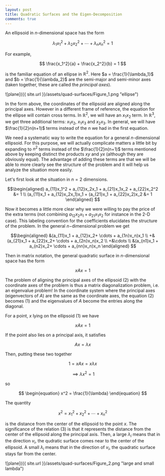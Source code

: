 ```yaml
---
layout: post
title: Quadratic Surfaces and the Eigen-Decomposition
comments: true
---
```


An ellipsoid in $n$-dimensional space has the form

$$
\begin{equation}
\lambda_1x_1^2 + \lambda_2x_2^2 + \cdots + \lambda_nx_n^2 = 1
\end{equation}
$$

For example,

$$
\frac{x_1^2}{a} + \frac{x_2^2}{b} = 1
$$



is the familiar equation of an ellipse in $\mathbb{R}^2$. Here $a = \frac{1}{\lambda_1}$ and $b = \frac{1}{\lambda_2}$ are the semi-major and semi-minor axes (taken together, these are called the *principal axes*).

![plane]({{ site.url }}/assets/quad-surfaces/Figure_1.png "ellipse")

In the form above, the coordinates of the ellipsoid are aligned along the principal axes. However in a different frame of reference, the equation for the ellipse will contain cross terms. In $\mathbb{R}^2$, we will have an $x_1x_2$ term. In $\mathbb{R}^3$, we get three additional terms: $x_1x_2$, $x_1x_3$ and $x_2x_3$. In general, we will have $\frac{1}{2}n(n+1)$ terms instead of the $n$ we had in the first equation.

We need a systematic way to write the equation for a general $n$-dimensional ellipsoid. For this purpose, we will actually complicate matters a little bit by expanding to $n^2$ terms instead of the $\frac{1}{2}n(n+1)$ terms mentioned above by keeping distinct the products $xy$ and $yx$ (although they are obviously equal). The advantage of adding these terms are that we will be able to more clearly see the structure of the problem and it will help us analyze the situation more easily.

Let's first look at the situation in $n=2$ dimensions.

$$\begin{aligned}
a_{11}x_1^2 + a_{12}x_2x_1 + a_{21}x_1x_2 + a_{22}x_2^2 &= 1 \\
(a_{11}x_1 + a_{12}x_2x_1)x_1 + (a_{21}x_1 + a_{22}x_2)x_2 &= 1
\end{aligned}
$$

Now it becomes a little more clear why we were willing to pay the price of the extra terms (not combining $a_{12}x_2x_1 + a_{21}x_1x_2$ for instance in the 2-D case). This labeling convention for the coefficients elucidates the structure of the problem. In the general $n-$dimensional problem we get

$$\begin{aligned}
&(a_{11}x_1 + a_{12}x_2+ \cdots + a_{1n}x_n)x_1 \\
+&(a_{21}x_1 + a_{22}x_2+ \cdots + a_{2n}x_n)x_2 \\
+&\cdots \\
&(a_{n1}x_1 + a_{n2}x_2+ \cdots + a_{nn}x_n)x_n
\end{aligned}
$$

Then in matrix notation, the general quadratic surface in $n$-dimensional space has the form

$$
\begin{equation}
xAx = 1
\end{equation}
$$

The problem of aligning the principal axes of the ellipsoid (2) with the coordinate axes of the problem is thus a matrix diagonalization problem, i.e. an eigenvalue problem! In the coordinate system where the principal axes (eigenvectors of $A$) are the same as the coordinate axes, the equation (2) becomes (1) and the eigenvalues of $A$ become the entries along the diagonal.

For a point, $x$ lying on the ellipsoid (1) we have

$$
xAx = 1
$$

If the point also lies on a principal axis, it satisfies

$$
Ax = \lambda x
$$

Then, putting these two together

$$
1 = xAx = x \lambda x
$$

$$
\implies \lambda x^2 = 1
$$

so

$$
\begin{equation}
x^2 = \frac{1}{\lambda}
\end{equation}
$$

The quantity

$$
x^2 = x_1^2 + x_2^2 + \cdots + x_n^2
$$

is the distance from the center of the ellipsoid to the point $x$. The significance of the relation (3) is that it represents the distance from the center of the ellipsoid along the principal axis. Then, a large $\lambda_i$ means that in the direction $v_i$, the qudratic surface comes near to the center of the ellipsoid. A small $\lambda_i$ means that in the direction of $v_i$, the quadratic surface stays far from the center.

![plane]({{ site.url }}/assets/quad-surfaces/Figure_2.png "large and small lambda")
